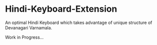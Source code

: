 # Hindi-Keyboard-Extension
An optimal Hindi Keyboard which takes advantage of unique structure of Devanagari Varnamala.

Work in Progress...
